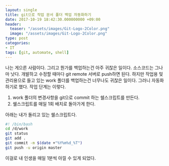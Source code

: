 ```yaml
---
layout: single
title: git으로 작업 문서 폴더 백업 자동화하기
date: 2017-10-19 18:42:30.000000000 +09:00
header:
  teaser: "/assets/images/Git-Logo-2Color.png"
  image: "/assets/images/Git-Logo-2Color.png"
type: post
categories:
- IT
tags: [git, automate, shell]
---
```


나는 게으른 사람이다. 그리고 뭔가를 백업하는건 아주 귀찮은 일이다. 소스코드는 그나마 낫다. 개발하고 수정할 때마다 git remote 서버로 push하면 된다. 하지만 작업용 및 관리용으로 들고 있는 work 폴더를 백업하는건 너무나도 귀찮은 일이다. 그러니 자동화하기로 했다. 작업 단계는 이렇다.

1. work 폴더의 변경사항을 git으로 commit 하는 쉘스크립트를 만든다.
2. 쉘스크립트를 매일 1회 배치로 돌아가게 한다.

아래는 내가 돌리고 있는 쉘스크립트다. 

```bash
#! /bin/bash
cd /d/work
git status
git add .
git commit -m $(date +"%Y%m%d_%T")
git push -u origin master 
```

이걸로 내 인생을 매일 1분씩 아낄 수 있게 되었다.